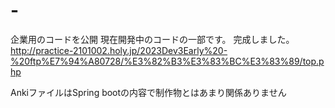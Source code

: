 # -
企業用のコードを公開
現在開発中のコードの一部です。
完成しました。
http://practice-2101002.holy.jp/2023Dev3Early%20-%20ftp%E7%94%A80728/%E3%82%B3%E3%83%BC%E3%83%89/top.php

AnkiファイルはSpring bootの内容で制作物とはあまり関係ありません
